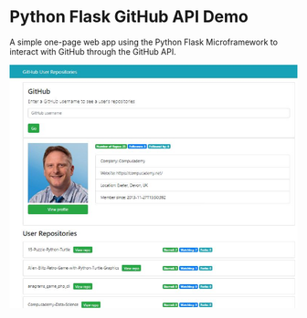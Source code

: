 # Python Flask GitHub API Demo

A simple one-page web app using the Python Flask Microframework to interact with GitHub through the GitHub API.

![GitHub API Flask Deom](screenshot.JPG)
